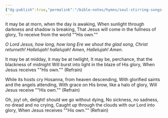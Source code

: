 ```yaml
---
{"dg-publish":true,"permalink":"/bible-notes/hymns/soul-stirring-songs-and-hymns/christ-returneth/","title":"Christ Returneth"}
---
```



It may be at morn, when the day is awaking,
When sunlight through darkness and shadow is breaking,
That Jesus will come in the fullness of glory,
To receive from the world ""His own.""

*O Lord Jesus, how long, how long
Ere we shout the glad song,
Christ returneth!
Hallelujah! hallelujah!
Amen, Hallelujah! Amen.*

It may be at midday, it may be at twilight,
It may be, perchance, that the blackness of midnight
Will burst into light in the blaze of His glory,
When Jesus receives ""His own."" (Refrain)

While its hosts cry Hosanna, from heaven descending,
With glorified saints and the angels attending,
With grace on His brow, like a halo of glory,
Will Jesus receive ""His own."" (Refrain)

Oh, joy! oh, delight! should we go without dying,
No sickness, no sadness, no dread and no crying,
Caught up through the clouds with our Lord into glory,
When Jesus receives ""His own."" (Refrain)